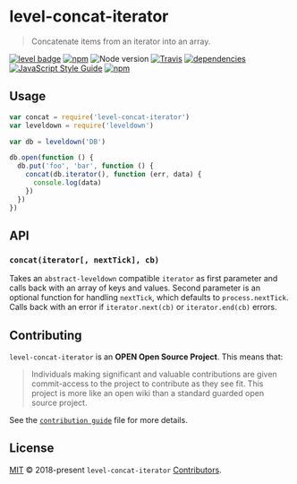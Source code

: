 # level-concat-iterator

> Concatenate items from an iterator into an array.

[![level badge][level-badge]](https://github.com/level/awesome)
[![npm](https://img.shields.io/npm/v/level-concat-iterator.svg)](https://www.npmjs.com/package/level-concat-iterator)
![Node version](https://img.shields.io/node/v/level-concat-iterator.svg)
[![Travis](https://img.shields.io/travis/Level/level-concat-iterator.svg)](http://travis-ci.org/Level/level-concat-iterator)
[![dependencies](https://david-dm.org/Level/level-concat-iterator.svg)](https://david-dm.org/level/level-concat-iterator)
[![JavaScript Style Guide](https://img.shields.io/badge/code_style-standard-brightgreen.svg)](https://standardjs.com)
[![npm](https://img.shields.io/npm/dm/level-concat-iterator.svg)](https://www.npmjs.com/package/level-concat-iterator)

## Usage

```js
var concat = require('level-concat-iterator')
var leveldown = require('leveldown')

var db = leveldown('DB')

db.open(function () {
  db.put('foo', 'bar', function () {
    concat(db.iterator(), function (err, data) {
      console.log(data)
    })
  })
})
```

## API

### `concat(iterator[, nextTick], cb)`

Takes an `abstract-leveldown` compatible `iterator` as first parameter and calls back with an array of keys and values. Second parameter is an optional function for handling `nextTick`, which defaults to `process.nextTick`. Calls back with an error if `iterator.next(cb)` or `iterator.end(cb)` errors.

## Contributing

`level-concat-iterator` is an **OPEN Open Source Project**. This means that:

> Individuals making significant and valuable contributions are given commit-access to the project to contribute as they see fit. This project is more like an open wiki than a standard guarded open source project.

See the [`contribution guide`](https://github.com/Level/community/blob/master/CONTRIBUTING.md) file for more details.

## License

[MIT](./LICENSE.md) © 2018-present `level-concat-iterator` [Contributors](./CONTRIBUTORS.md).

[level-badge]: http://leveldb.org/img/badge.svg
